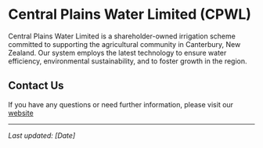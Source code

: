 # Central Plains Water Limited (CPWL)

Central Plains Water Limited is a shareholder-owned irrigation scheme committed to supporting the agricultural community in Canterbury, New Zealand. Our system employs the latest technology to ensure water efficiency, environmental sustainability, and to foster growth in the region.

## Contact Us

If you have any questions or need further information, please visit our [website](https://www.cpwl.co.nz) 

---

_Last updated: [Date]_
